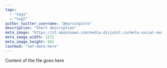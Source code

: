 ```yaml
---
tags:
  - "tag1"
  - "tag2"
author_twitter_username: "@marvinpinto"
description: "Short description"
meta_image: "https://s3.amazonaws.com/media.disjoint.ca/meta-social-media-image-20160426.png"
meta_image_width: 1272
meta_image_height: 682
lastmod: "set-date-here"
---
```


Content of the file goes here
